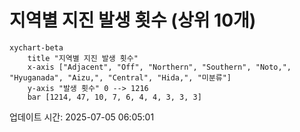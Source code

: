 # 지역별 지진 발생 횟수 (상위 10개)

```mermaid
xychart-beta
    title "지역별 지진 발생 횟수"
    x-axis ["Adjacent", "Off", "Northern", "Southern", "Noto,", "Hyuganada", "Aizu,", "Central", "Hida,", "미분류"]
    y-axis "발생 횟수" 0 --> 1216
    bar [1214, 47, 10, 7, 6, 4, 4, 3, 3, 3]
```

업데이트 시간: 2025-07-05 06:05:01
